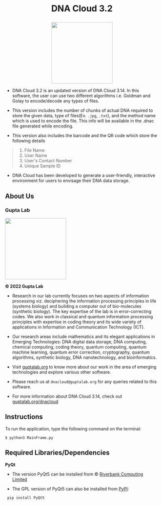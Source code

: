 # <p align="center">DNA Cloud 3.2</p>
<p align="center">
<img src="https://www.guptalab.org/dnacloud/assets/img/logo.png" width="200">
</p>

- DNA Cloud 3.2 is an updated version of DNA Cloud 3.14. In this software, the user can use two different algorithms i.e. Goldman and Golay to encode/decode any types of files.

- This version includes the number of chunks of actual DNA required to store the given data, type of files(Ex. `.jpg`, `.txt`), and the method name which is used to encode the file. This info will be available in the .dnac file generated while encoding.

- This version also includes the barcode and the QR code which store the following details

> 1. File Name
> 2. User Name
> 3. User's Contact Number
> 4. Unique Sample ID

- DNA Cloud has been developed to generate a user-friendly, interactive environment for users to envisage their DNA data storage.

## About Us

### Gupta Lab

<p float="left">
<img src="https://www.guptalab.org/guptalablogo.jpg" width="200">
</p>

**&copy; 2022 Gupta Lab**

- Research in our lab currently focuses on two aspects of information processing viz. deciphering the information processing principles in life (systems biology) and building a computer out of bio-molecules (synthetic biology). The key expertise of the lab is in error-correcting codes. We also work in classical and quantum information processing principles with expertise in coding theory and its wide variety of applications in Information and Communication Technology (ICT). 

- Our research areas include mathematics and its elegant applications in Emerging Technologies: DNA digital data storage, DNA computing, chemical computing, coding theory, quantum computing, quantum machine learning, quantum error correction, cryptography, quantum algorithms, synthetic biology, DNA nanotechnology, and bioinformatics.

- Visit [guptalab.org](guptalab.org) to know more about our work in the area of emerging technologies and explore various other software.

- Please reach us at `dnacloud@guptalab.org` for any queries related to this software.

- For more information about DNA Cloud 3.14, check out [guptalab.org/dnacloud](www.guptalab.org/dnacloud)

## Instructions

To run the application, type the following command on the terminal:

```
$ python3 MainFrame.py
```

## Required Libraries/Dependencies

**PyQt**

- The version PyQt5 can be installed from &copy; [Riverbank Computing Limited](https://www.riverbankcomputing.com/software/pyqt/)

- The GPL version of PyQt5 can also be installed from [PyPI](https://pypi.org/project/PyQt5/): 
```
 pip install PyQt5
```
